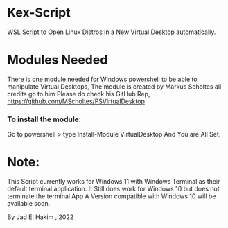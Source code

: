 # Kex-Script
WSL Script to Open Linux Distros in a New Virtual Desktop automatically. 

# Modules Needed
There is one module needed for Windows powershell to be able to manipulate Virtual Desktops, The module is created by Markus Scholtes all credits go to him 
Please do check his GitHub Rep, https://github.com/MScholtes/PSVirtualDesktop

### To install the module:
Go to powershell > type Install-Module VirtualDesktop 
And You are All Set.


# Note: 
This Script currently works for Windows 11 with Windows Terminal as their default terminal application. It Still does work for Windows 10 but does not terminate the terminal App
A Version compatible with Windows 10 will be available soon.

By Jad El Hakim , 2022
